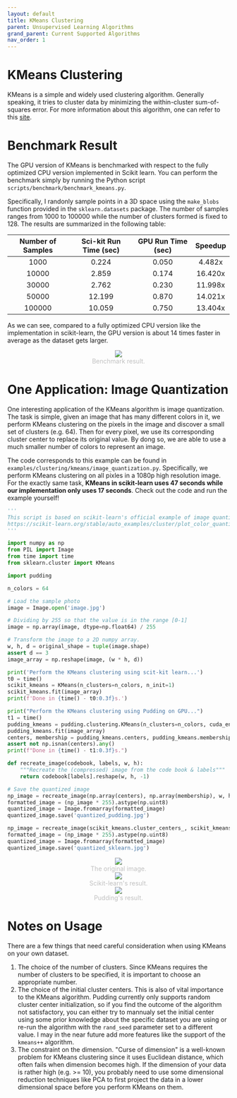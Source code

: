 ```yaml
---
layout: default
title: KMeans Clustering
parent: Unsupervised Learning Algorithms
grand_parent: Current Supported Algorithms
nav_order: 1
---
```

# KMeans Clustering

KMeans is a simple and widely used clustering algorithm. Generally speaking, it tries to cluster data by minimizing the within-cluster sum-of-squares error. For more information about this algorithm, one can refer to this [site](https://scikit-learn.org/stable/modules/clustering.html#k-means).

# Benchmark Result

The GPU version of KMeans is benchmarked with respect to the fully optimized CPU version implemented in Scikit learn. You can perform the benchmark simply by running the Python script ```scripts/benchmark/benchmark_kmeans.py```.

Specifically, I randonly sample points in a 3D space using the ```make_blobs``` function provided in the ```sklearn.datasets``` package. The number of samples ranges from 1000 to 100000 while the number of clusters formed is fixed to 128. The results are summarized in the following table:

|Number of Samples|Sci-kit Run Time (sec)|GPU Run Time (sec)|Speedup|
|:-:|:-:|:-:|:-:|
|1000|0.224|0.050|4.482x|
|10000|2.859|0.174|16.420x|
|30000|2.762|0.230|11.998x|
|50000|12.199|0.870|14.021x|
|100000|10.059|0.750|13.404x|

As we can see, compared to a fully optimized CPU version like the implementation in scikit-learn, the GPU version is about 14 times faster in average as the dataset gets larger.

<div align=center>
<img src="../../../assets/kmeans_benchmark_res.jpg">
<center style="font-size:14px;color:#C0C0C0;">Benchmark result.</center> 
</div>

# One Application: Image Quantization

One interesting application of the KMeans algorithm is image quantization. The task is simple, given an image that has many different colors in it, we perform KMeans clustering on the pixels in the image and discover a small set of clusters (e.g. 64). Then for every pixel, we use its corresponding cluster center to replace its original value. By dong so, we are able to use a much smaller number of colors to represent an image.

The code corresponds to this example can be found in ```examples/clustering/kmeans/image_quantization.py```. Specifically, we perform KMeans clustering on all pixles in a 1080p high resolution image. For the exactly same task, **KMeans in scikit-learn uses 47 seconds while our implementation only uses 17 seconds**. Check out the code and run the example yourself!

```python
'''
This script is based on scikit-learn's official example of image quantization.
https://scikit-learn.org/stable/auto_examples/cluster/plot_color_quantization.html#sphx-glr-auto-examples-cluster-plot-color-quantization-py
'''

import numpy as np
from PIL import Image
from time import time
from sklearn.cluster import KMeans

import pudding

n_colors = 64

# Load the sample photo
image = Image.open('image.jpg')

# Dividing by 255 so that the value is in the range [0-1]
image = np.array(image, dtype=np.float64) / 255

# Transform the image to a 2D numpy array.
w, h, d = original_shape = tuple(image.shape)
assert d == 3
image_array = np.reshape(image, (w * h, d))

print('Perform the KMeans clustering using scit-kit learn...')
t0 = time()
scikit_kmeans = KMeans(n_clusters=n_colors, n_init=1)
scikit_kmeans.fit(image_array)
print(f'Done in {time() - t0:0.3f}s.')

print("Perform the KMeans clustering using Pudding on GPU...")
t1 = time()
pudding_kmeans = pudding.clustering.KMeans(n_clusters=n_colors, cuda_enabled=True)
pudding_kmeans.fit(image_array)
centers, membership = pudding_kmeans.centers, pudding_kmeans.membership
assert not np.isnan(centers).any()
print(f"Done in {time() - t1:0.3f}s.")

def recreate_image(codebook, labels, w, h):
    """Recreate the (compressed) image from the code book & labels"""
    return codebook[labels].reshape(w, h, -1)

# Save the quantized image
np_image = recreate_image(np.array(centers), np.array(membership), w, h)
formatted_image = (np_image * 255).astype(np.uint8)
quantized_image = Image.fromarray(formatted_image)
quantized_image.save('quantized_pudding.jpg')

np_image = recreate_image(scikit_kmeans.cluster_centers_, scikit_kmeans.labels_, w, h)
formatted_image = (np_image * 255).astype(np.uint8)
quantized_image = Image.fromarray(formatted_image)
quantized_image.save('quantized_sklearn.jpg')
```

<div align=center>
<img src="../../../assets/image.jpg">
<center style="font-size:14px;color:#C0C0C0;">The original image.</center> 
</div>

<div align=center>
<img src="../../../assets/quantized_sklearn.jpg">
<center style="font-size:14px;color:#C0C0C0;">Scikit-learn's result.</center>
</div> 

<div align=center>
<img src="../../../assets/quantized_pudding.jpg">
<center style="font-size:14px;color:#C0C0C0;">Pudding's result.</center>
</div> 


# Notes on Usage

There are a few things that need careful consideration when using KMeans on your own dataset.

1. The choice of the number of clusters. Since KMeans requires the number of clusters to be specified, it is important to choose an appropriate number.
2. The choice of the initial cluster centers. This is also of vital importance to the KMeans algorithm. Pudding currently only supports random cluster center initialization, so if you find the outcome of the algorithm not satisfactory, you can either try to mannualy set the initial center using some prior knowledge about the specific dataset you are using or re-run the algorithm with the ```rand_seed``` parameter set to a different value. I may in the near future add more features like the support of the ```kmeans++``` algorithm.
3. The constraint on the dimension. "Curse of dimension" is a well-known problem for KMeans clustering since it uses Euclidean distance, which often fails when dimension becomes high. If the dimension of your data is rather high (e.g. >= 10), you probably need to use some dimensional reduction techniques like PCA to first project the data in a lower dimensional space before you perform KMeans on them.
